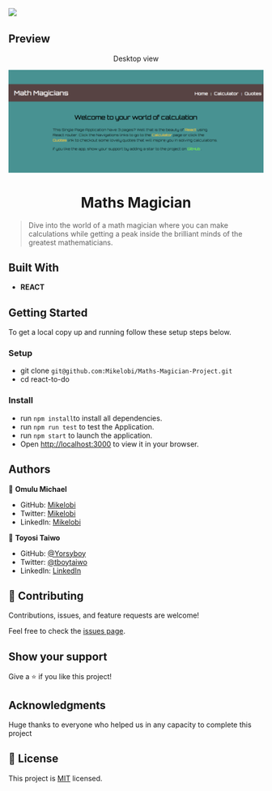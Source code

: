 ![](https://img.shields.io/badge/Microverse-blueviolet)

## Preview
<p align="center">Desktop view</p>

<img src="./src/assets/desktopview.PNG">

<h1 align="center"> Maths Magician </h1>

> Dive into the world of a math magician where you can make calculations while getting a peak inside the brilliant minds of the greatest mathematicians.


## Built With

- **REACT** 

## Getting Started

To get a local copy up and running follow these setup steps below.

### Setup

- git clone `git@github.com:Mikelobi/Maths-Magician-Project.git`
- cd react-to-do

### Install

- run `npm install`to install all dependencies.
- run `npm run test` to test the Application.
- run `npm start` to launch the application.
- Open [http://localhost:3000](http://localhost:3000) to view it in your browser.

## Authors

👤 **Omulu Michael**

- GitHub: [Mikelobi](https://github.com/Mikelobi)
- Twitter: [Mikelobi](https://twitter.com/@omulum)
- LinkedIn: [Mikelobi](https://linkedin.com/in/ugochukwu-omulu-b9697663)

👤  **Toyosi Taiwo**

- GitHub: [@Yorsyboy](https://github.com/Yorsyboy)
- Twitter: [@tboytaiwo](https://twitter.com/Tboytaiwo)
- LinkedIn: [LinkedIn](https://linkedin.com/in/taiwo-toyosi)

## 🤝 Contributing

Contributions, issues, and feature requests are welcome!

Feel free to check the [issues page](https://github.com/Mikelobi/Maths-Magician-Project/issues).

## Show your support

Give a ⭐️ if you like this project!

## Acknowledgments

Huge thanks to everyone who helped us in any capacity to complete this project

## 📝 License

This project is [MIT](https://opensource.org/licenses/MIT) licensed.
